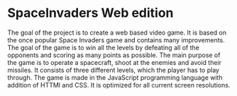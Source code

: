 # SpaceInvaders Web edition
The goal of the project is to create a web based video game. It is based on the once popular Space Invaders game and contains many improvements. The goal of the game is to win all the levels by defeating all of the opponents and scoring as many points as possible. The main purpose of the game is to operate a spacecraft, shoot at the enemies and avoid their missiles. It consists of three different levels, which the player has to play through. The game is made in the JavaScript programming language with addition of HTTMl and CSS. It is optimized for all current screen resolutions. 
